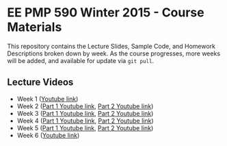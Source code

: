 EE PMP 590 Winter 2015 - Course Materials
========================================
This repository contains the Lecture Slides, Sample Code, and Homework Descriptions broken down by week. As the course progresses, more weeks will be added, and available for update via `git pull`.

Lecture Videos
--------------

* Week 1 ([Youtube link](https://www.youtube.com/watch?v=CrG8-2V69qQ))
* Week 2 ([Part 1 Youtube link](https://www.youtube.com/watch?v=1-7Muf1jYYk), [Part 2 Youtube link](https://www.youtube.com/watch?v=iOl5T_cr5_8))
* Week 3 ([Part 1 Youtube link](https://www.youtube.com/watch?v=An9m_Y1zI7Y), [Part 2 Youtube link](https://www.youtube.com/watch?v=tAigOu1PsqI))
* Week 4 ([Part 1 Youtube link](https://www.youtube.com/watch?v=mX40aOzvXTE), [Part 2 Youtube link](https://www.youtube.com/watch?v=7MCGXgHLK_I))
* Week 5 ([Part 1 Youtube link](https://www.youtube.com/watch?v=qG2nhebCP8w), [Part 2 Youtube link](https://www.youtube.com/watch?v=BoO58voE2YQ))
* Week 6 ([Youtube link](https://www.youtube.com/watch?v=xLhZ9-SOrlo))
